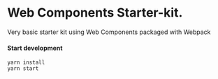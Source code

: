 # Web Components Starter-kit.

Very basic starter kit using Web Components packaged with Webpack

#### Start development
```
yarn install
yarn start
```
